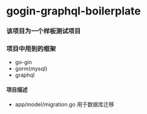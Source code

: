 # gogin-graphql-boilerplate
### 该项目为一个样板测试项目
### 项目中用到的框架
 - go-gin
 - gorm(mysql)
 - graphql
 
 #### 项目描述
 - app/model/migration.go 用于数据库迁移